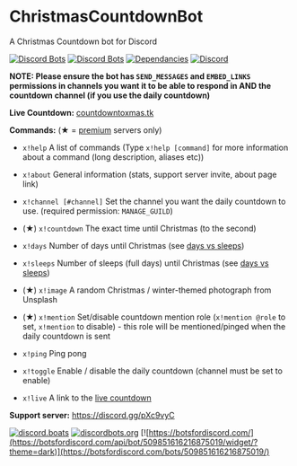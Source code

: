 # ChristmasCountdownBot
A Christmas Countdown bot for Discord

[![Discord Bots](https://discordbots.org/api/widget/status/509851616216875019.svg)](https://discordbots.org/bot/509851616216875019) [![Discord Bots](https://discordbots.org/api/widget/servers/509851616216875019.svg)](https://discordbots.org/bot/509851616216875019) [![Dependancies](https://img.shields.io/david/eartharoid/ChristmasCountdownBot?style=flat)](https://github.com/eartharoid/ChristmasCountdownBot/) [![Discord](https://img.shields.io/discord/451745464480432129?color=%237289DA&label=Discord&logo=discord&logoColor=white)](https://discord.gg/pXc9vyC)


**NOTE: Please ensure the bot has `SEND_MESSAGES` and `EMBED_LINKS` permissions in channels you want it to be able to respond in AND the countdown channel (if you use the daily countdown)**


**Live Countdown:** [countdowntoxmas.tk](https://www.countdowntoxmas.tk/?utm_source=github&utm_medium=readme&utm_campaign=live)

__**Commands:**__ (★ = [premium](https://www.countdowntoxmas.tk/donate/?utm_source=github&utm_medium=readme&utm_campaign=commands) servers only)

* `x!help` A list of commands (Type `x!help [command]` for more information about a command (long description, aliases etc))

* `x!about` General information (stats, support server invite, about page link)

* `x!channel [#channel]` Set the channel you want the daily countdown to use. (required permission: `MANAGE_GUILD`)

* (★) `x!countdown` The exact time until Christmas (to the second)

* `x!days` Number of days until Christmas (see [days vs sleeps](https://www.countdowntoxmas.tk/understanding/days-vs-sleeps/?utm_source=github&utm_medium=readme&utm_campaign=commands))

* `x!sleeps` Number of sleeps (full days) until Christmas (see [days vs sleeps](https://www.countdowntoxmas.tk/understanding/days-vs-sleeps/?utm_source=github&utm_medium=readme&utm_campaign=commands))

* (★) `x!image` A random Christmas / winter-themed photograph from Unsplash 

* (★) `x!mention` Set/disable countdown mention role (`x!mention @role` to set, `x!mention` to disable) - this role will be mentioned/pinged when the daily countdown is sent

* `x!ping` Ping pong

* `x!toggle` Enable / disable the daily countdown (channel must be set to enable)

* `x!live` A link to the [live countdown](https://www.countdowntoxmas.tk/understanding/days-vs-sleeps/?utm_source=github&utm_medium=readme&utm_campaign=commands)


**Support server:** https://discord.gg/pXc9vyC

[![discord.boats](https://discord.boats/api/widget/509851616216875019)](https://discord.boats/bot/509851616216875019/)
[![discordbots.org](https://discordbots.org/api/widget/509851616216875019.svg)](https://discordbots.org/bot/509851616216875019)
[![https://botsfordiscord.com/](https://botsfordiscord.com/api/bot/509851616216875019/widget/?theme=dark)](https://botsfordiscord.com/bots/509851616216875019/)
